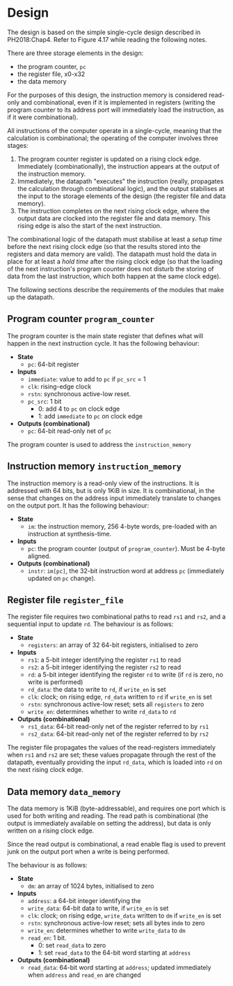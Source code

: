 # Design

The design is based on the simple single-cycle design described in PH2018:Chap4. Refer to Figure 4.17 while reading the following notes.

There are three storage elements in the design:
* the program counter, `pc`
* the register file, x0-x32
* the data memory

For the purposes of this design, the instruction memory is considered read-only and combinational, even if it is implemented in registers (writing the program counter to its address port will immediately load the instruction, as if it were combinational).

All instructions of the computer operate in a single-cycle, meaning that the calculation is combinational; the operating of the computer involves three stages:
1. The program counter register is updated on a rising clock edge. Immediately (combinationally), the instruction appears at the output of the instruction memory.
2. Immediately, the datapath "executes" the instruction (really, propagates the calculation through combinational logic), and the output stabilises at the input to the storage elements of the design (the register file and data memory).
3. The instruction completes on the next rising clock edge, where the output data are clocked into the register file and data memory. This rising edge is also the start of the next instruction.

The combinational logic of the datapath must stabilise at least a *setup time* before the next rising clock edge (so that the results stored into the registers and data memory are valid). The datapath must hold the data in place for at least a *hold time* after the rising clock edge (so that the loading of the next instruction's program counter does not disturb the storing of data from the last instruction, which both happen at the same clock edge).

The following sections describe the requirements of the modules that make up the datapath.

## Program counter `program_counter`

The program counter is the main state register that defines what will happen in the next instruction cycle. It has the following behaviour:

* **State**
  * `pc`: 64-bit register
* **Inputs**
  * `immediate`: value to add to `pc` if `pc_src` = 1
  * `clk`: rising-edge clock
  * `rstn`: synchronous active-low reset. 
  * `pc_src`: 1 bit
	* 0: add 4 to `pc` on clock edge
	* 1: add `immediate` to `pc` on clock edge
* **Outputs (combinational)**
  * `pc`: 64-bit read-only net of `pc`

The program counter is used to address the `instruction_memory`

## Instruction memory `instruction_memory`

The instruction memory is a read-only view of the instructions. It is addressed with 64 bits, but is only 1KiB in size. It is combinational, in the sense that changes on the address input immediately translate to changes on the output port. It has the following behaviour:

* **State** 
  * `im`: the instruction memory, 256 4-byte words, pre-loaded with an instruction at synthesis-time.
* **Inputs**
  * `pc`: the program counter (output of `program_counter`). Must be 4-byte aligned.
* **Outputs (combinational)**
  * `instr`: `im[pc]`, the 32-bit instruction word at address `pc` (immediately updated on `pc` change).
  
## Register file `register_file`

The register file requires two combinational paths to read `rs1` and `rs2`, and a sequential input to update `rd`. The behaviour is as follows:

* **State**
  * `registers`: an array of 32 64-bit registers, initialised to zero
* **Inputs**
  * `rs1`: a 5-bit integer identifying the register `rs1` to read
  * `rs2`: a 5-bit integer identifying the register `rs2` to read
  * `rd`: a 5-bit integer identifying the register `rd` to write (if `rd` is zero, no write is performed)
  * `rd_data`: the data to write to `rd`, if `write_en` is set
  * `clk`: clock; on rising edge, `rd_data` written to `rd` if `write_en` is set
  * `rstn`: synchronous active-low reset; sets all `registers` to zero 
  * `write_en`: determines whether to write `rd_data` to `rd`
* **Outputs (combinational)**
  * `rs1_data`: 64-bit read-only net of the register referred to by `rs1`
  * `rs2_data`: 64-bit read-only net of the register referred to by `rs2`

The register file propagates the values of the read-registers immediately when `rs1` and `rs2` are set; these values propagate through the rest of the datapath, eventually providing the input `rd_data`, which is loaded into `rd` on the next rising clock edge.

## Data memory `data_memory`

The data memory is 1KiB (byte-addressable), and requires one port which is used for both writing and reading. The read path is combinational (the output is immediately available on setting the address), but data is only written on a rising clock edge. 

Since the read output is combinational, a read enable flag is used to prevent junk on the output port when a write is being performed.

The behaviour is as follows:

* **State**
  * `dm`: an array of 1024 bytes, initialised to zero
* **Inputs**
  * `address`: a 64-bit integer identifying the 
  * `write_data`: 64-bit data to write, if `write_en` is set
  * `clk`: clock; on rising edge, `write_data` written to `dm` if `write_en` is set
  * `rstn`: synchronous active-low reset; sets all bytes in`dm` to zero 
  * `write_en`: determines whether to write `write_data` to `dm`
  * `read_en`: 1 bit.
	* 0: set `read_data` to zero
	* 1: set `read_data` to the 64-bit word starting at `address`
* **Outputs (combinational)**
  * `read_data`: 64-bit word starting at `address`; updated immediately when `address` and `read_en` are changed



